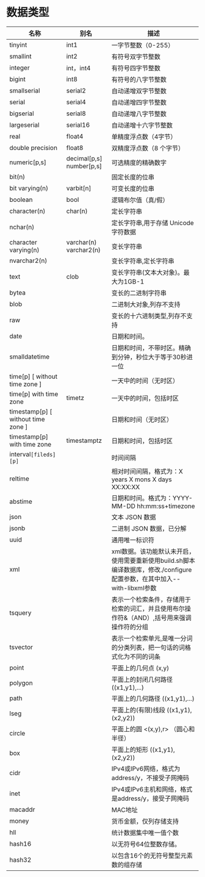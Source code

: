 # 数据类型
| 名称                               | 别名                     | 描述                                                         |
| ---------------------------------- | ------------------------ | ------------------------------------------------------------ |
| tinyint                            | int1                     | 一字节整数（0-255）                                          |
| smallint                           | int2                     | 有符号双字节整数                                             |
| integer                            | int，int4                | 有符号四字节整数                                             |
| bigint                             | int8                     | 有符号的八字节整数                                           |
| smallserial                        | serial2                  | 自动递增双字节整数                                           |
| serial                             | serial4                  | 自动递增四字节整数                                           |
| bigserial                          | serial8                  | 自动递增八字节整数                                           |
| largeserial                        | serial16                 | 自动递增十六字节整数                                         |
| real                               | float4                   | 单精度浮点数（4字节）                                        |
| double precision                   | float8                   | 双精度浮点数（8 个字节）                                     |
| numeric[p,s]                       | decimal[p,s] number[p,s] | 可选精度的精确数字                                           |
| bit(n)                             |                          | 固定长度的位串                                               |
| bit varying(n)                     | varbit[n]                | 可变长度的位串                                               |
| boolean                            | bool                     | 逻辑布尔值（真/假）                                          |
| character(n)                       | char(n)                  | 定长字符串                                                   |
| nchar(n)                           |                          | 定长字符串,用于存储 Unicode 字符数据                         |
| character varying(n)               | varchar(n) varchar2(n)   | 变长字符串                                                   |
| nvarchar2(n)                       |                          | 变长字符串,定长字符串                                        |
| text                               | clob                     | 变长字符串(文本大对象)。最大为1GB-1                          |
| bytea                              |                          | 变长的二进制字符串                                           |
| blob                               |                          | 二进制大对象,列存不支持                                      |
| raw                                |                          | 变长的十六进制类型,列存不支持                                |
| date                               |                          | 日期和时间。                                                 |
| smalldatetime                      |                          | 日期和时间，不带时区。精确到分钟，秒位大于等于30秒进一位     |
| time[p] [ without time zone ]      |                          | 一天中的时间（无时区）                                       |
| time[p] with time zone             | timetz                   | 一天中的时间，包括时区                                       |
| timestamp[p] [ without time zone ] |                          | 日期和时间（无时区）                                         |
| timestamp[p] with time zone        | timestamptz              | 日期和时间，包括时区                                         |
| interval`[fileds][p]`              |                          | 时间间隔                                                     |
| reltime                            |                          | 相对时间间隔，格式为：X years X mons X days XX:XX:XX         |
| abstime                            |                          | 日期和时间。格式为：YYYY-MM-DD hh:mm:ss+timezone             |
| json                               |                          | 文本 JSON 数据                                               |
| jsonb                              |                          | 二进制 JSON 数据，已分解                                     |
| uuid                               |                          | 通用唯一标识符                                               |
| xml                                |                          | xml数据。该功能默认未开启，使用需要重新使用build.sh脚本编译数据库，修改./configure配置参数，在其中加入--with-libxml参数 |
| tsquery                            |                          | 表示一个检索条件，存储用于检索的词汇，并且使用布尔操作符&（AND）,括号用来强调操作符的分组 |
| tsvector                           |                          | 表示一个检索单元,是唯一分词的分类列表，把一句话的词格式化为不同的词条 |
| point                              |                          | 平面上的几何点 (x,y)                                         |
| polygon                            |                          | 平面上的封闭几何路径 ((x1,y1),...)                           |
| path                               |                          | 平面上的几何路径 ((x1,y1),...)                               |
| lseg                               |                          | 平面上的(有限)线段 ((x1,y1),(x2,y2))                         |
| circle                             |                          | 平面上的圆 <(x,y),r> （圆心和半径）                          |
| box                                |                          | 平面上的矩形 ((x1,y1),(x2,y2))                               |
| cidr                               |                          | IPv4或IPv6网络，格式为address/y，不接受子网掩码              |
| inet                               |                          | IPv4或IPv6主机和网络，格式是address/y，接受子网掩码          |
| macaddr                            |                          | MAC地址                                                      |
| money                              |                          | 货币金额，仅列存储支持                                       |
| hll                                |                          | 统计数据集中唯一值个数                                       |
| hash16                             |                          | 以无符号64位整数存储。                                       |
| hash32                             |                          | 以包含16个的无符号整型元素数的组存储                         |


